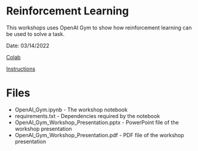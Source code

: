 # Reinforcement Learning

This workshops uses OpenAI Gym to show how reinforcement
learning can be used to solve a task.

Date: 03/14/2022

[Colab](https://colab.research.google.com/drive/1kK37PQezOqVh_TKh3zTi7-temE2Yt8GY?usp=sharing)

[Instructions](https://www.notion.so/msu-ai/Workshop-Instructions-eb2c76481d4c4a1f92824ee5bfd80536)

# Files

- OpenAI_Gym.ipynb - The workshop notebook
- requirements.txt - Dependencies required by the notebook
- OpenAI_Gym_Workshop_Presentation.pptx - PowerPoint file of the workshop presentation
- OpenAI_Gym_Workshop_Presentation.pdf - PDF file of the workshop presentation